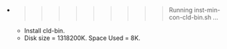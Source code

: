* >>>>>>>>> Running inst-min-con-cld-bin.sh ...
  * Install cld-bin.
  * Disk size = 1318200K. Space Used = 8K.
